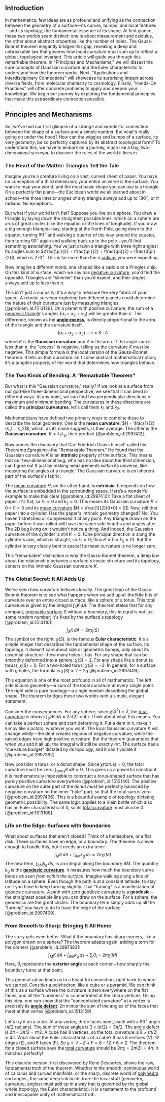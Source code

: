 ## Introduction
In mathematics, few ideas are as profound and unifying as the connection between the geometry of a surface—its curves, bumps, and local features—and its topology, the fundamental essence of its shape. At first glance, these two worlds seem distinct: one is about measurement and calculus, the other about abstract properties like the number of holes. The Gauss-Bonnet theorem elegantly bridges this gap, revealing a deep and unbreakable law that governs how local curvature must sum up to reflect a global, topological invariant. This article will guide you through this remarkable theorem. In "Principles and Mechanisms," we will dissect the core concepts of Gaussian curvature and the Euler characteristic to understand how the theorem works. Next, "Applications and Interdisciplinary Connections" will showcase its surprising impact across diverse fields, from molecular chemistry to cosmology. Finally, "Hands-On Practices" will offer concrete problems to apply and deepen your knowledge. We begin our journey by exploring the fundamental principles that make this extraordinary connection possible.

## Principles and Mechanisms

So, we've had our first glimpse of a strange and wonderful connection between the shape of a surface and a simple number. But what's really going on under the hood? How can the wiggles and bumps of a surface, its very *geometry*, be so perfectly captured by its abstract topological form? To understand this, we have to embark on a journey, much like a tiny, two-dimensional surveyor, to discover the rules of the world it lives in.

### The Heart of the Matter: Triangles Tell the Tale

Imagine you’re a creature living on a vast, curved sheet of paper. You have no conception of a third dimension; your entire universe is the surface. You want to map your world, and the most basic shape you can use is a triangle. On a perfectly flat plane—the Euclidean world we all learned about in school—the three interior angles of any triangle always add up to $180^{\circ}$, or $\pi$ radians. No exceptions.

But what if your world isn't flat? Suppose you live on a sphere. You draw a triangle by laying down the straightest possible lines, which on a sphere are arcs of great circles (like the equator, or the lines of longitude). If you draw a big enough triangle—say, starting at the North Pole, going down to the equator, turning $90^{\circ}$ and walking a quarter of the way around the equator, then turning $90^{\circ}$ again and walking back up to the pole—you’ll find something astonishing. You’ve just drawn a triangle with *three* right angles! Its angles sum to $\frac{\pi}{2} + \frac{\pi}{2} + \frac{\pi}{2} = \frac{3\pi}{2}$, which is $270^{\circ}$. This is far more than the $\pi$ [radians](@article_id:171199) you were expecting.

Now imagine a different world, one shaped like a saddle or a Pringles chip. On this kind of surface, which we say has [negative curvature](@article_id:158841), you'd find the opposite. Triangles are "skinnier" than you'd expect, and their angles always add up to *less* than $\pi$.

This isn't just a curiosity; it's a way to measure the very fabric of your space. A robotic surveyor exploring two different planets could determine the nature of their curvature just by measuring triangles [@problem_id:1513129]. On a planet with positive curvature, the sum of a [geodesic triangle](@article_id:264362)'s angles $(\alpha_1 + \alpha_2 + \alpha_3)$ will be greater than $\pi$. The difference, known as the **[angle excess](@article_id:275261)**, is directly proportional to the area of the triangle and the curvature itself.
$$ (\alpha_1 + \alpha_2 + \alpha_3) - \pi = K \cdot A $$
where $K$ is the **Gaussian curvature** and $A$ is the area. If the angle sum is less than $\pi$, the "excess" is negative, telling us the curvature $K$ must be negative. This simple formula is the local version of the Gauss-Bonnet theorem. It tells us that curvature isn't some abstract mathematical notion; it’s a tangible property of the world that determines how triangles behave.

### The Two Kinds of Bending: A "Remarkable Theorem"

But what is this "Gaussian curvature," really? If we look at a surface from our god-like three-dimensional perspective, we see that it can bend in different ways. At any point, we can find two perpendicular directions of maximum and minimum bending. The curvatures in these directions are called the **principal curvatures**, let's call them $k_1$ and $k_2$.

Mathematicians have defined two primary ways to combine these to describe the local geometry. One is the **mean curvature**, $H = \frac{1}{2}(k_1 + k_2)$, which, as its name suggests, is their average. The other is the **Gaussian curvature**, $K = k_1 k_2$, their product [@problem_id:2997412].

Now comes the discovery that Carl Friedrich Gauss himself called his *Theorema Egregium*—the "Remarkable Theorem." He found that the Gaussian curvature $K$ is an **intrinsic** property of the surface. This means that our two-dimensional bug, who has no idea about the third dimension, can figure out $K$ just by making measurements *within* its universe, like measuring the angles of a triangle! The Gaussian curvature is an inherent part of the surface's fabric.

The [mean curvature](@article_id:161653) $H$, on the other hand, is **extrinsic**. It depends on how the surface is embedded in the surrounding space. Here’s a wonderful example to make this clear [@problem_id:2997412]: Take a flat sheet of paper. It's flat, so $k_1=0$ and $k_2=0$. This means its Gaussian curvature $K=0 \times 0 = 0$ and its [mean curvature](@article_id:161653) $H = \frac{1}{2}(0+0) = 0$. Now, roll that paper into a cylinder. Has the paper's intrinsic geometry changed? No. You haven't stretched or compressed it at any point. Any triangle drawn on the paper before it was rolled will have the same side lengths and angles after. The 2D bug living on it wouldn't notice a thing. And indeed, the Gaussian curvature of the cylinder is still $K=0$. (One principal direction is along the cylinder's axis, which is straight, so $k_1=0$; thus $K = 0 \times k_2 = 0$). But the cylinder is very clearly bent in space! Its mean curvature is no longer zero.

This "remarkable" distinction is why the Gauss-Bonnet theorem, a deep law about the relationship between a surface's innate structure and its topology, centers on the intrinsic Gaussian curvature $K$.

### The Global Secret: It All Adds Up

We've seen how curvature behaves locally. The great leap of the Gauss-Bonnet theorem is to see what happens when we add up all the little bits of curvature over an entire closed surface, like a sphere or a torus. This total curvature is given by the integral $\int_S K \, dA$. The theorem states that for any compact, [orientable surface](@article_id:273751) $S$ without a boundary, this integral is not just some random number; it's fixed by the surface's topology [@problem_id:1513110]:
$$ \int_S K \, dA = 2\pi\chi(S) $$
The symbol on the right, $\chi(S)$, is the famous **Euler characteristic**. It's a simple integer that describes the fundamental shape of the surface, its topology. It doesn't care about size or geometric bumps, only about its essential structure—how many holes it has. For any shape that can be smoothly deformed into a sphere, $\chi(S)=2$. For any shape like a donut (a torus), $\chi(S)=0$. For a two-holed torus, $\chi(S)=-2$. In general, for a surface with $g$ holes, the formula is $\chi(S) = 2 - 2g$ [@problem_id:2997406].

This equation is one of the most profound in all of mathematics. The left side is pure geometry—a sum of the local curvature at every single point. The right side is pure topology—a single number describing the global shape. The theorem bridges these two worlds with a simple, elegant statement.

Consider the consequences. For any sphere, since $\chi(S^2)=2$, the [total curvature](@article_id:157111) is *always* $\int_{S^2} K \, dA = 2\pi(2) = 4\pi$. Think about what this means. You can take a perfect sphere and start deforming it. Put a dent in it, make it lumpy like a potato, whatever you want. The local Gaussian curvature $K$ will change wildly—the dent creates regions of negative curvature, while the raised edges have high positive curvature. But the theorem guarantees that when you add it all up, the integral will still be exactly $4\pi$. The surface has a "curvature budget" dictated by its topology, and it can't violate it [@problem_id:2997392].

Now consider a torus, or a donut shape. Since $\chi(\text{torus})=0$, the total curvature must be zero: $\int_{\text{torus}} K \, dA = 0$. This gives us a powerful constraint: it is mathematically impossible to construct a torus-shaped surface that has purely positive curvature everywhere [@problem_id:1513146]. The positive curvature on the outer part of the donut *must* be perfectly balanced by negative curvature on the inner "hole" part, so that the total sum is zero [@problem_id:2997406]. This is a beautiful example of topology dictating geometric possibility. The same logic applies to a Klein bottle which also has an Euler characteristic of 0, so its [total curvature](@article_id:157111) must also be 0 [@problem_id:1513108].

### Life on the Edge: Surfaces with Boundaries

What about surfaces that aren't closed? Think of a hemisphere, or a flat disk. These surfaces have an edge, or a boundary. The theorem is clever enough to handle this, but it needs an extra term:
$$ \int_M K \, dA + \int_{\partial M} k_g \, ds = 2\pi\chi(M) $$
The new term, $\int_{\partial M} k_g \, ds$, is an integral along the boundary $\partial M$. The quantity $k_g$ is the **[geodesic curvature](@article_id:157534)**. It measures how much the boundary curve bends *as seen from within the surface*. Imagine walking along a line of latitude on a sphere. Even though the path is at a constant latitude, to stay on it you have to keep turning slightly. That "turning" is a manifestation of [geodesic curvature](@article_id:157534). A path with zero [geodesic curvature](@article_id:157534) is a **geodesic**—the straightest possible line you can draw on the surface. For a sphere, the geodesics are the great circles. The boundary term simply adds up all the "turning" you have to do to trace the edge of the surface [@problem_id:2997409].

### From Smooth to Sharp: Bringing It All Home

The story gets even better. What if the boundary has sharp corners, like a polygon drawn on a sphere? The theorem adapts again, adding a term for the corners [@problem_id:2997383]:
$$ \int_M K \, dA + \int_{\partial M} k_g \, ds + \sum_{i} \theta_i = 2\pi\chi(M) $$
Here, $\theta_i$ represents the **exterior angle** at each corner—how sharply the boundary turns at that point.

This generalization leads us to a beautiful connection, right back to where we started. Consider a polyhedron, like a cube or a pyramid. We can think of this as a surface where the curvature is zero everywhere on the flat faces, and all the "curviness" is concentrated at the sharp vertices. Using this idea, one can show that the "concentrated curvature" at a vertex is precisely its **[angle defect](@article_id:203962)**: $2\pi$ minus the sum of the angles of the faces that meet at that vertex [@problem_id:1513159].

Let's try it on a cube. At any vertex, three faces meet, each with a $90^{\circ}$ angle ($\pi/2$ [radians](@article_id:171199)). The sum of these angles is $3 \times (\pi/2) = 3\pi/2$. The [angle defect](@article_id:203962) is $2\pi - 3\pi/2 = \pi/2$. A cube has 8 vertices, so the total curvature is $8 \times (\pi/2) = 4\pi$. What about the Euler characteristic of a cube? It has 8 vertices (V), 12 edges (E), and 6 faces (F). So $\chi = V - E + F = 8 - 12 + 6 = 2$. The theorem for a closed surface says the [total curvature](@article_id:157111) should be $2\pi\chi = 2\pi(2) = 4\pi$. It matches perfectly!

This discrete version, first discovered by René Descartes, shows the raw, fundamental truth of the theorem. Whether in the smooth, continuous world of calculus and curved manifolds, or the sharp, discrete world of [polyhedra](@article_id:637416) and angles, the same deep link holds true: the local stuff (geometry, curvature, angles) must add up in a way that is governed by the global whole (topology, the Euler characteristic). It is a testament to the profound and inescapable unity of mathematical truth.